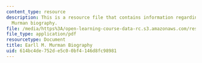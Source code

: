 ```yaml
---
content_type: resource
description: This is a resource file that contains information regarding Earll M.
  Murman biography.
file: /media/https%3A/open-learning-course-data-rc.s3.amazonaws.com/res-16-001-lean-enterprise-en-espanol-january-iap-2012/614bc4de752de5c00bf4146d8fc98981_MITRES_16_001IAP12_Earll.pdf
file_type: application/pdf
resourcetype: Document
title: Earll M. Murman Biography
uid: 614bc4de-752d-e5c0-0bf4-146d8fc98981
---
```

